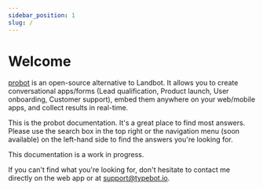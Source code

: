 ```yaml
---
sidebar_position: 1
slug: /
---
```


# Welcome

[probot](https://www.probot.io) is an open-source alternative to Landbot. It allows you to create conversational apps/forms (Lead qualification, Product launch, User onboarding, Customer support), embed them anywhere on your web/mobile apps, and collect results in real-time.

This is the probot documentation. It's a great place to find most answers. Please use the search box in the top right or the navigation menu (soon available) on the left-hand side to find the answers you're looking for.

This documentation is a work in progress.

If you can't find what you're looking for, don't hesitate to contact me directly on the web app or at support@typebot.io.
